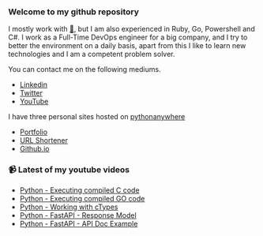 ### Welcome to my github repository

I mostly work with [:snake:](https://www.python.org/), but I am also experienced in Ruby, Go, Powershell and C#. I work as a Full-Time DevOps engineer for a big company, and I try to better the environment on a daily basis, apart from this I like to learn new technologies and I am a competent problem solver.

You can contact me on the following mediums.
- [Linkedin](https://www.linkedin.com/in/r3ap3rpy)
- [Twitter](https://twitter.com/r3ap3rpy)
- [YouTube](https://www.youtube.com/channel/UC1qkMXH8d2I9DDAtBSeEHqg)

I have three personal sites hosted on [pythonanywhere](https://www.pythonanywhere.com/)
- [Portfolio](http://r3ap3rpy.pythonanywhere.com/)
- [URL Shortener](http://shortenpy.pythonanywhere.com/)
- [Github.io](https://r3ap3rpy.github.io/)

### :video_camera: Latest of my youtube videos
<!-- YOUTUBE:START -->
- [Python - Executing compiled C code](https://www.youtube.com/watch?v=f9CkQURvL00)
- [Python - Executing compiled GO code](https://www.youtube.com/watch?v=NU5V8A2lYYI)
- [Python - Working with cTypes](https://www.youtube.com/watch?v=G3KKWvmWmZ4)
- [Python - FastAPI - Response Model](https://www.youtube.com/watch?v=YGrOBwDgD0U)
- [Python - FastAPI - API Doc Example](https://www.youtube.com/watch?v=K-KsfJzSkaY)
<!-- YOUTUBE:END -->

